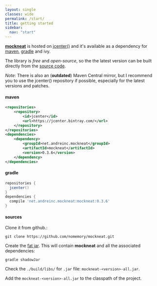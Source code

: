 ```yaml
---
layout: single
classes: wide
permalink: /start/
title: getting started
sidebar:
  nav: "start"
---
```


[**mockneat**](https://github.com/nomemory/mockneat) is hosted on [jcenter()](https://bintray.com/nomemory/maven/mockneat) and it's available as a dependency for [maven](#maven), [gradle](#gradle) and ivy.

The library is *free* and *open-source*, so the the latest version can be built directly from the [source code](#sources).

*Note*: There is also an (**outdated**) Maven Central mirror, but I recommend you to use the jcenter() repository if possible, especially for the latest versions and patches.

#### **maven**

```xml
<repositories>
    <repository>
        <id>jcenter</id>
        <url>https://jcenter.bintray.com/</url>
    </repository>
</repositories>
<dependencies>
    <dependency>
        <groupId>net.andreinc.mockneat</groupId>
        <artifactId>mockneat</artifactId>
        <version>0.3.6</version>
    </dependency>
</dependencies>
```

#### **gradle**

```groovy
repositories {
  jcenter()
}
dependencies {
  compile 'net.andreinc.mockneat:mockneat:0.3.6'
}
```

#### **sources**

Clone it from github.:

```
git clone https://github.com/nomemory/mockneat.git
```

Create the [fat jar](https://stackoverflow.com/questions/19150811/what-is-a-fat-jar). This will contain **mockneat** and all the associated dependencies:

```
gradle shadowJar
```

Check the `./build/libs/` for `.jar` file: `mockneat-<version>-all.jar`.

Add the `mockneat-<version>-all.jar` to the classpath of the project.
